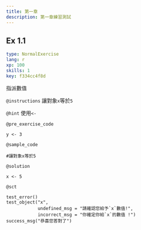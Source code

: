 ```yaml
---
title: 第一章
description: 第一章練習測試
---
```


## Ex 1.1

```yaml
type: NormalExercise
lang: r
xp: 100
skills: 1
key: f334cc4f8d
```

指派數值

`@instructions`
讓對象`x`等於`5`

`@hint`
使用`<-`

`@pre_exercise_code`

```{r}
y <- 3
```

`@sample_code`

```{r}
#讓對象x等於5
```

`@solution`

```{r}
x <- 5
```

`@sct`

```{r}
test_error()
test_object("x",
            undefined_msg = "請確認您給予`x`數值!",
            incorrect_msg = "你確定你給`x`的數值 !")
success_msg("恭喜您答對了")
```
